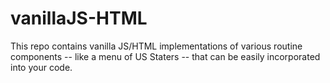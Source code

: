 # vanillaJS-HTML
This repo contains vanilla JS/HTML implementations of various routine components -- like a menu of US Staters -- that can be easily incorporated into your code. 
